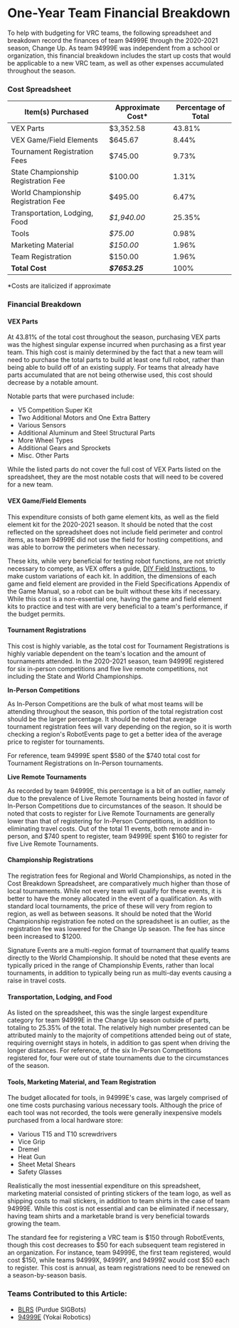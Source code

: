 # One-Year Team Financial Breakdown

To help with budgeting for VRC teams, the following spreadsheet and breakdown record the finances of team 94999E through the 2020-2021 season, Change Up. As team 94999E was independent from a school or organization, this financial breakdown includes the start up costs that would be applicable to a new VRC team, as well as other expenses accumulated throughout the season.

### Cost Spreadsheet

| Item(s) Purchased                   | Approximate Cost\* | Percentage of Total |
| ----------------------------------- | ------------------ | ------------------- |
| VEX Parts                           | $3,352.58          | 43.81%              |
| VEX Game/Field Elements             | $645.67            | 8.44%               |
| Tournament Registration Fees        | $745.00            | 9.73%               |
| State Championship Registration Fee | $100.00            | 1.31%               |
| World Championship Registration Fee | $495.00            | 6.47%               |
| Transportation, Lodging, Food       | _$1,940.00_        | 25.35%              |
| Tools                               | _$75.00_           | 0.98%               |
| Marketing Material                  | _$150.00_          | 1.96%               |
| Team Registration                   | $150.00            | 1.96%               |
| **Total Cost**                      | _**$7653.25**_     | 100%                |

\*Costs are italicized if approximate

### Financial Breakdown

#### VEX Parts

At 43.81% of the total cost throughout the season, purchasing VEX parts was the highest singular expense incurred when purchasing as a first year team. This high cost is mainly determined by the fact that a new team will need to purchase the total parts to build at least one full robot, rather than being able to build off of an existing supply. For teams that already have parts accumulated that are not being otherwise used, this cost should decrease by a notable amount.

Notable parts that were purchased include:

* V5 Competition Super Kit
* Two Additional Motors and One Extra Battery
* Various Sensors
* Additional Aluminum and Steel Structural Parts
* More Wheel Types
* Additional Gears and Sprockets
* Misc. Other Parts

While the listed parts do not cover the full cost of VEX Parts listed on the spreadsheet, they are the most notable costs that will need to be covered for a new team.

#### VEX Game/Field Elements

This expenditure consists of both game element kits, as well as the field element kit for the 2020-2021 season. It should be noted that the cost reflected on the spreadsheet does not include field perimeter and control items, as team 94999E did not use the field for hosting competitions, and was able to borrow the perimeters when necessary.&#x20;

These kits, while very beneficial for testing robot functions, are not strictly necessary to compete, as VEX offers a guide, [DIY Field Instructions](https://www.vexrobotics.com/v5/competition/vrc-current-game?q=\&locale.name=English), to make custom variations of each kit. In addition, the dimensions of each game and field element are provided in the Field Specifications Appendix of the Game Manual, so a robot can be built without these kits if necessary. While this cost is a non-essential one, having the game and field element kits to practice and test with are very beneficial to a team's performance, if the budget permits.

#### Tournament Registrations

This cost is highly variable, as the total cost for Tournament Registrations is highly variable dependent on the team's location and the amount of tournaments attended. In the 2020-2021 season, team 94999E registered for six in-person competitions and five live remote competitions, not including the State and World Championships.

**In-Person Competitions**

As In-Person Competitions are the bulk of what most teams will be attending throughout the season, this portion of the total registration cost should be the larger percentage. It should be noted that average tournament registration fees will vary depending on the region, so it is worth checking a region's RobotEvents page to get a better idea of the average price to register for tournaments.

For reference, team 94999E spent $580 of the $740 total cost for Tournament Registrations on In-Person tournaments.

**Live Remote Tournaments**

As recorded by team 94999E, this percentage is a bit of an outlier, namely due to the prevalence of Live Remote Tournaments being hosted in favor of In-Person Competitions due to circumstances of the season. It should be noted that costs to register for Live Remote Tournaments are generally lower than that of registering for In-Person Competitions, in addition to eliminating travel costs. Out of the total 11 events, both remote and in-person, and $740 spent to register, team 94999E spent $160 to register for five Live Remote Tournaments.

#### Championship Registrations

The registration fees for Regional and World Championships, as noted in the Cost Breakdown Spreadsheet, are comparatively much higher than those of local tournaments. While not every team will qualify for these events, it is better to have the money allocated in the event of a qualification. As with standard local tournaments, the price of these will very from region to region, as well as between seasons. It should be noted that the World Championship registration fee noted on the spreadsheet is an outlier, as the registration fee was lowered for the Change Up season. The fee has since been increased to $1200.

Signature Events are a multi-region format of tournament that qualify teams directly to the World Championship. It should be noted that these events are typically priced in the range of Championship Events, rather than local tournaments, in addition to typically being run as multi-day events causing a raise in travel costs.

#### Transportation, Lodging, and Food

As listed on the spreadsheet, this was the single largest expenditure category for team 94999E in the Change Up season outside of parts, totaling to 25.35% of the total. The relatively high number presented can be attributed mainly to the majority of competitions attended being out of state, requiring overnight stays in hotels, in addition to gas spent when driving the longer distances. For reference, of the six In-Person Competitions registered for, four were out of state tournaments due to the circumstances of the season.&#x20;

#### Tools, Marketing Material, and Team Registration

The budget allocated for tools, in 94999E's case, was largely comprised of one time costs purchasing various necessary tools. Although the price of each tool was not recorded, the tools were generally inexpensive models purchased from a local hardware store:

* Various T15 and T10 screwdrivers
* Vice Grip
* Dremel
* Heat Gun
* Sheet Metal Shears
* Safety Glasses

Realistically the most inessential expenditure on this spreadsheet, marketing material consisted of printing stickers of the team logo, as well as shipping costs to mail stickers, in addition to team shirts in the case of team 94999E. While this cost is not essential and can be eliminated if necessary, having team shirts and a marketable brand is very beneficial towards growing the team.

The standard fee for registering a VRC team is $150 through RobotEvents, though this cost decreases to $50 for each subsequent team registered in an organization. For instance, team 94999E, the first team registered, would cost $150, while teams 94999X, 94999Y, and 94999Z would cost $50 each to register. This cost is annual, as team registrations need to be renewed on a season-by-season basis.

### Teams Contributed to this Article:

* [BLRS](https://purduesigbots.com) (Purdue SIGBots)
* [94999E](https://www.youtube.com/channel/UCp1jTU7WF3PEVukDW3qOGpA) (Yokai Robotics)
